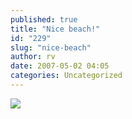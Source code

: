 ```yaml
---
published: true
title: "Nice beach!"
id: "229"
slug: "nice-beach"
author: rv
date: 2007-05-02 04:05
categories: Uncategorized
---
```

<p class="mobile-photo"><a href="https://photos1.blogger.com/x/blogger2/2435/1927/1600/z/868479/TS2B0201-753163.jpg"><img src="https://photos1.blogger.com/x/blogger2/2435/1927/320/z/792957/TS2B0201-753163.jpg"></a></p>